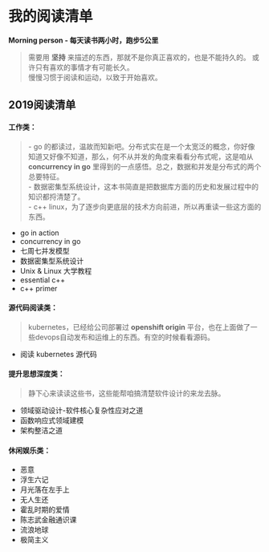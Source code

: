 # 我的阅读清单
**Morning person - 每天读书两小时，跑步5公里**  
>需要用 **坚持** 来描述的东西，那就不是你真正喜欢的，也是不能持久的。 或许只有喜欢的事情才有可能长久。  
慢慢习惯于阅读和运动，以致于开始喜欢。  

  
## 2019阅读清单

#### 工作类：
> \- go 的都读过，温故而知新吧。分布式实在是一个太宽泛的概念，你好像知道又好像不知道，那么，何不从并发的角度来看看分布式呢，这是咱从 **concurrency in go** 里得到的一点感悟。总之，数据和并发是分布式的两个总要特征。  
> \- 数据密集型系统设计，这本书简直是把数据库方面的历史和发展过程中的知识都捋清楚了。  
> \- c++  linux，为了逐步向更底层的技术方向前进，所以再重读一些这方面的东西。
- go in action 
- concurrency in go
- 七周七并发模型
- 数据密集型系统设计
- Unix & Linux 大学教程
- essential c++
- c++ primer

#### 源代码阅读类：
> kubernetes，已经给公司部署过 **openshift origin** 平台，也在上面做了一些devops自动发布和运维上的东西。有空的时候看看源码。  
- 阅读 kubernetes 源代码

#### 提升思想深度类：
> 静下心来读读这些书，这些能帮咱搞清楚软件设计的来龙去脉。
- 领域驱动设计-软件核心复杂性应对之道
- 函数响应式领域建模
- 架构整洁之道

#### 休闲娱乐类：
- 恶意
- 浮生六记
- 月光落在左手上
- 无人生还
- 霍乱时期的爱情
- 陈志武金融通识课
- 流浪地球
- 极简主义

